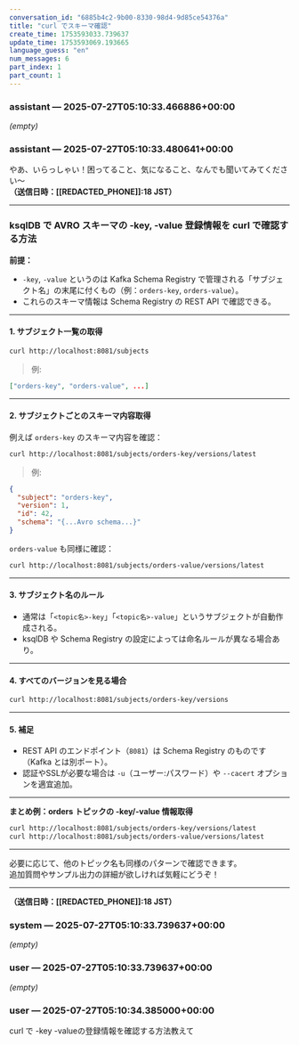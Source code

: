 ```yaml
---
conversation_id: "6885b4c2-9b00-8330-98d4-9d85ce54376a"
title: "curl でスキーマ確認"
create_time: 1753593033.739637
update_time: 1753593069.193665
language_guess: "en"
num_messages: 6
part_index: 1
part_count: 1
---
```


### assistant — 2025-07-27T05:10:33.466886+00:00

_(empty)_

### assistant — 2025-07-27T05:10:33.480641+00:00

やあ、いらっしゃい！困ってること、気になること、なんでも聞いてみてください〜  
**（送信日時：[[REDACTED_PHONE]]:18 JST）**

---

### ksqlDB で AVRO スキーマの -key, -value 登録情報を curl で確認する方法

**前提：**
- `-key`, `-value` というのは Kafka Schema Registry で管理される「サブジェクト名」の末尾に付くもの（例：`orders-key`, `orders-value`）。
- これらのスキーマ情報は Schema Registry の REST API で確認できる。

---

#### 1. サブジェクト一覧の取得

```bash
curl http://localhost:8081/subjects
```
> 例:  
```json
["orders-key", "orders-value", ...]
```

---

#### 2. サブジェクトごとのスキーマ内容取得

例えば `orders-key` のスキーマ内容を確認：

```bash
curl http://localhost:8081/subjects/orders-key/versions/latest
```
> 例:  
```json
{
  "subject": "orders-key",
  "version": 1,
  "id": 42,
  "schema": "{...Avro schema...}"
}
```

`orders-value` も同様に確認：

```bash
curl http://localhost:8081/subjects/orders-value/versions/latest
```

---

#### 3. サブジェクト名のルール

- 通常は「`<topic名>-key`」「`<topic名>-value`」というサブジェクトが自動作成される。
- ksqlDB や Schema Registry の設定によっては命名ルールが異なる場合あり。

---

#### 4. すべてのバージョンを見る場合

```bash
curl http://localhost:8081/subjects/orders-key/versions
```

---

#### 5. 補足

- REST API のエンドポイント（`8081`）は Schema Registry のものです（Kafka とは別ポート）。
- 認証やSSLが必要な場合は `-u`（ユーザー:パスワード）や `--cacert` オプションを適宜追加。

---

**まとめ例：orders トピックの -key/-value 情報取得**

```bash
curl http://localhost:8081/subjects/orders-key/versions/latest
curl http://localhost:8081/subjects/orders-value/versions/latest
```

---

必要に応じて、他のトピック名も同様のパターンで確認できます。  
追加質問やサンプル出力の詳細が欲しければ気軽にどうぞ！

---

**（送信日時：[[REDACTED_PHONE]]:18 JST）**

### system — 2025-07-27T05:10:33.739637+00:00

_(empty)_

### user — 2025-07-27T05:10:33.739637+00:00

_(empty)_

### user — 2025-07-27T05:10:34.385000+00:00

curl で -key -valueの登録情報を確認する方法教えて
